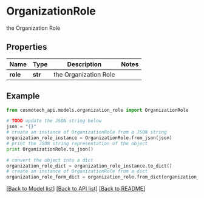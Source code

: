 # OrganizationRole

the Organization Role

## Properties

Name | Type | Description | Notes
------------ | ------------- | ------------- | -------------
**role** | **str** | the Organization Role | 

## Example

```python
from cosmotech_api.models.organization_role import OrganizationRole

# TODO update the JSON string below
json = "{}"
# create an instance of OrganizationRole from a JSON string
organization_role_instance = OrganizationRole.from_json(json)
# print the JSON string representation of the object
print OrganizationRole.to_json()

# convert the object into a dict
organization_role_dict = organization_role_instance.to_dict()
# create an instance of OrganizationRole from a dict
organization_role_form_dict = organization_role.from_dict(organization_role_dict)
```
[[Back to Model list]](../README.md#documentation-for-models) [[Back to API list]](../README.md#documentation-for-api-endpoints) [[Back to README]](../README.md)


